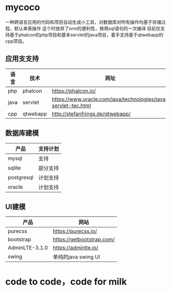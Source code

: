 # mycoco

一种跨语言应用的代码和项目自动生成小工具，对数据库对所有操作均基于存储过程，默认单表操作
这个时放弃了orm的便利性，换用sql语句的一次编译
目前仅支持基于phalcon的php项目和基本servlet的java项目，着手支持基于qtwebapp的cpp项目。

## 应用支支持

| 语言 | 技术     | 网址                                           |
| ---- | -------- | ---------------------------------------------- |
| php  | phalcon  | https://phalcon.io/                            |
| java | servlet  | https://www.oracle.com/java/technologies/java-servlet-tec.html|
| cpp  | qtwebapp | http://stefanfrings.de/qtwebapp/               |

## 数据库建模

| 产品       | 支持计划 |
| ---------- | -------- |
| mysql      | 支持     |
| sqlite     | 部分支持 |
| postgresql | 计划支持 |
| oracle     | 计划支持 |

## UI建模

| 产品           | 网站                      |
| -------------- | ------------------------- |
| purecss        | https://purecss.io/       |
| bootstrap      | https://getbootstrap.com/ |
| AdminLTE-3.1.0 | https://adminlte.io/      |
| swing          | 单纯的java swing UI       |

# code to code，code for milk